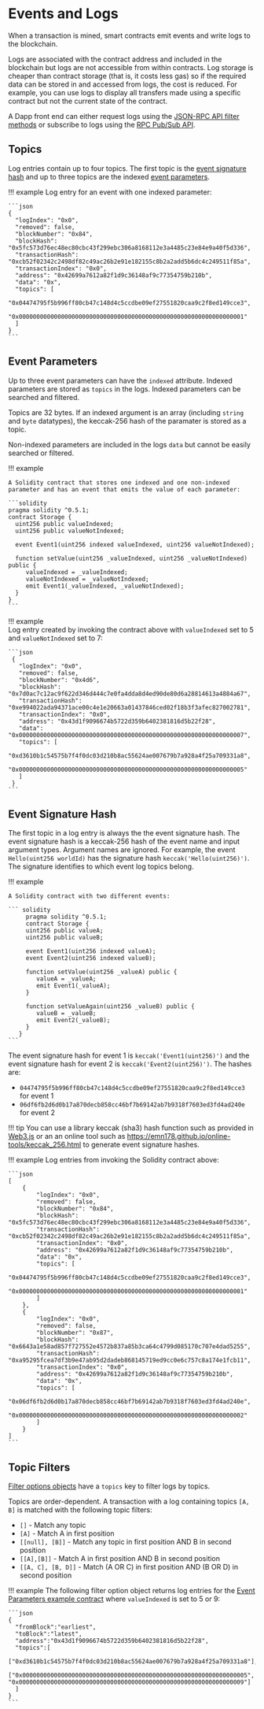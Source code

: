 # Events and Logs

When a transaction is mined, smart contracts emit events and write logs to the blockchain.  

Logs are associated with the contract address and included in the blockchain but logs are not accessible 
from within contracts. Log storage is cheaper than contract storage (that is, it costs less gas) so if the required data can 
be stored in and accessed from logs, the cost is reduced. For example, you can use logs to display all 
transfers made using a specific contract but not the current state of the contract. 

A Dapp front end can either request logs using the [JSON-RPC API filter methods](../HowTo/Use/Filters/Accessing-Logs-Using-JSON-RPC.md) 
or subscribe to logs using the [RPC Pub/Sub API](../HowTo/Use/Pantheon-APIs/RPC-PubSub.md#logs). 

## Topics 

Log entries contain up to four topics. The first topic is the [event signature hash](#event-signature-hash) and up to three topics 
are the indexed [event parameters](#event-parameters). 

!!! example 
    Log entry for an event with one indexed parameter: 

    ```json
    {
      "logIndex": "0x0",
      "removed": false,
      "blockNumber": "0x84",
      "blockHash": "0x5fc573d76ec48ec80cbc43f299ebc306a8168112e3a4485c23e84e9a40f5d336",
      "transactionHash": "0xcb52f02342c2498df82c49ac26b2e91e182155c8b2a2add5b6dc4c249511f85a",
      "transactionIndex": "0x0",
      "address": "0x42699a7612a82f1d9c36148af9c77354759b210b",
      "data": "0x",
      "topics": [
        "0x04474795f5b996ff80cb47c148d4c5ccdbe09ef27551820caa9c2f8ed149cce3",
        "0x0000000000000000000000000000000000000000000000000000000000000001"
      ]
    }
    ```

## Event Parameters

Up to three event parameters can have the `indexed` attribute. Indexed parameters are stored as `topics` 
in the logs. Indexed parameters can be searched and filtered.

Topics are 32 bytes. If an indexed argument is an array (including `string` and `byte` datatypes), 
the keccak-256 hash of the paramater is stored as a topic. 

Non-indexed parameters are included in the logs `data` but cannot be easily searched or filtered. 

!!! example 

    A Solidity contract that stores one indexed and one non-indexed parameter and has an event that emits the value of each parameter: 

    ```solidity
    pragma solidity ^0.5.1;
    contract Storage {
	  uint256 public valueIndexed;
	  uint256 public valueNotIndexed;

	  event Event1(uint256 indexed valueIndexed, uint256 valueNotIndexed);

	  function setValue(uint256 _valueIndexed, uint256 _valueNotIndexed) public {
    	 valueIndexed = _valueIndexed;
    	 valueNotIndexed = _valueNotIndexed;
    	 emit Event1(_valueIndexed, _valueNotIndexed); 
	  }
    }
    ```

!!! example   
    Log entry created by invoking the contract above with `valueIndexed` set to 5 and `valueNotIndexed` set to 7:  

    ```json
     {
       "logIndex": "0x0",
       "removed": false,
       "blockNumber": "0x4d6",
       "blockHash": "0x7d0ac7c12ac9f622d346d444c7e0fa4dda8d4ed90de80d6a28814613a4884a67",
       "transactionHash": "0xe994022ada94371ace00c4e1e20663a01437846ced02f18b3f3afec827002781",
       "transactionIndex": "0x0",
       "address": "0x43d1f9096674b5722d359b6402381816d5b22f28",
       "data": "0x0000000000000000000000000000000000000000000000000000000000000007",
       "topics": [
        "0xd3610b1c54575b7f4f0dc03d210b8ac55624ae007679b7a928a4f25a709331a8",
        "0x0000000000000000000000000000000000000000000000000000000000000005"
       ]
     }
    ```

## Event Signature Hash

The first topic in a log entry is always the the event signature hash. The event signature hash is a keccak-256
hash of the event name and input argument types. Argument names are ignored. For example, the event `Hello(uint256 worldId)` 
has the signature hash `keccak('Hello(uint256)')`. The signature identifies to which event log topics belong. 

!!! example
    
    A Solidity contract with two different events: 

    ``` solidity	
	     pragma solidity ^0.5.1;
         contract Storage {
  	     uint256 public valueA;
         uint256 public valueB;
  
  	     event Event1(uint256 indexed valueA);
  	     event Event2(uint256 indexed valueB);
  
  	     function setValue(uint256 _valueA) public {
      	    valueA = _valueA;
      	    emit Event1(_valueA); 
  	     }
  	
  	     function setValueAgain(uint256 _valueB) public {
      	    valueB = _valueB;
      	    emit Event2(_valueB); 
  	     }
       } 
    ```

The event signature hash for event 1 is `keccak('Event1(uint256)')` and the event signature hash for event 
2 is `keccak('Event2(uint256)')`. The hashes are: 

* `04474795f5b996ff80cb47c148d4c5ccdbe09ef27551820caa9c2f8ed149cce3` for event 1  
* `06df6fb2d6d0b17a870decb858cc46bf7b69142ab7b9318f7603ed3fd4ad240e` for event 2

!!! tip
    You can use a library keccak (sha3) hash function such as provided in [Web3.js](https://github.com/ethereum/wiki/wiki/JavaScript-API#web3sha3)
    or an an online tool such as https://emn178.github.io/online-tools/keccak_256.html to generate event signature hashes. 

!!! example
    Log entries from invoking the Solidity contract above:  

    ```json
    [
        {
            "logIndex": "0x0",
            "removed": false,
            "blockNumber": "0x84",
            "blockHash": "0x5fc573d76ec48ec80cbc43f299ebc306a8168112e3a4485c23e84e9a40f5d336",
            "transactionHash": "0xcb52f02342c2498df82c49ac26b2e91e182155c8b2a2add5b6dc4c249511f85a",
            "transactionIndex": "0x0",
            "address": "0x42699a7612a82f1d9c36148af9c77354759b210b",
            "data": "0x",
            "topics": [
                "0x04474795f5b996ff80cb47c148d4c5ccdbe09ef27551820caa9c2f8ed149cce3",
                "0x0000000000000000000000000000000000000000000000000000000000000001"
            ]
        },
        {
            "logIndex": "0x0",
            "removed": false,
            "blockNumber": "0x87",
            "blockHash": "0x6643a1e58ad857f727552e4572b837a85b3ca64c4799d085170c707e4dad5255",
            "transactionHash": "0xa95295fcea7df3b9e47ab95d2dadeb868145719ed9cc0e6c757c8a174e1fcb11",
            "transactionIndex": "0x0",
            "address": "0x42699a7612a82f1d9c36148af9c77354759b210b",
            "data": "0x",
            "topics": [
                "0x06df6fb2d6d0b17a870decb858cc46bf7b69142ab7b9318f7603ed3fd4ad240e",
                "0x0000000000000000000000000000000000000000000000000000000000000002"
            ]
        }
    ]
    ```

## Topic Filters

[Filter options objects](../Reference/Pantheon-API-Objects.md#filter-options-object) have a `topics` key to filter logs by topics. 

Topics are order-dependent. A transaction with a log containing topics `[A, B]` is matched with the following topic filters:

* `[]` - Match any topic
* `[A]` - Match A in first position 
* `[[null], [B]]` - Match any topic in first position AND B in second position
* `[[A],[B]]` - Match A in first position AND B in second position
* `[[A, C], [B, D]]` - Match (A OR C) in first position AND (B OR D) in second position 



!!! example
    The following filter option object returns log entries for the [Event Parameters example contract](#event-parameters) where `valueIndexed` is set to 
    5 or 9: 

    ```json
    {
      "fromBlock":"earliest", 
      "toBlock":"latest", 
      "address":"0x43d1f9096674b5722d359b6402381816d5b22f28",
      "topics":[
       ["0xd3610b1c54575b7f4f0dc03d210b8ac55624ae007679b7a928a4f25a709331a8"], 
       ["0x0000000000000000000000000000000000000000000000000000000000000005", "0x0000000000000000000000000000000000000000000000000000000000000009"]
      ]
    }
    ```



